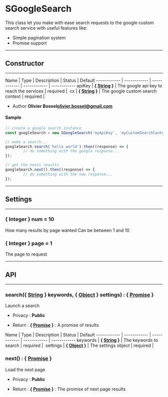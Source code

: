 # SGoogleSearch
This class let you make with ease search requests to the google custom search service
with useful features like:
- Simple pagination system
- Promise support

-----------------------------
## Constructor
-----------------------------



Name | Type | Description | Status | Default
------------ | ------------ | ------------ | ------------ | ------------
apiKey | **{ <a class="link" href="https://developer.mozilla.org/fr/docs/Web/JavaScript/Reference/Objets_globaux/String" target="_blank" title="String">String</a> }** | The google api key to reach the services | required | 
cx | **{ <a class="link" href="https://developer.mozilla.org/fr/docs/Web/JavaScript/Reference/Objets_globaux/String" target="_blank" title="String">String</a> }** | The google custom search context | required | 

- Author **Olivier Bossel<olivier.bossel@gmail.com>**

#### Sample
```js
// create a google search instance
const googleSearch = new SGoogleSearch('myApiKey', 'myCustomSearchContextKey');

// make a search...
googleSearch.search('hello world').then((response) => {
		// do something with the google response...
});

// get the nexts results
googleSearch.next().then((response) => {
		// do something with the new response...
});

```

-----------------------------
## Settings
-----------------------------

### { Integer } num = 10
How many results by page wanted
Can be between 1 and 10

### { Integer } page = 1
The page to request


-----------------------------
## API
-----------------------------

### search({ <a class="link" href="https://developer.mozilla.org/fr/docs/Web/JavaScript/Reference/Objets_globaux/String" target="_blank" title="String">String</a> } keywords, { <a class="link" href="https://developer.mozilla.org/fr/docs/Web/JavaScript/Reference/Objets_globaux/Object" target="_blank" title="Object">Object</a> } settings) : { <a class="link" href="https://developer.mozilla.org/fr/docs/Web/JavaScript/Reference/Objets_globaux/Promise" target="_blank" title="Promise">Promise</a> }
Launch a search
- Privacy : **Public**

- Return : **{ <a class="link" href="https://developer.mozilla.org/fr/docs/Web/JavaScript/Reference/Objets_globaux/Promise" target="_blank" title="Promise">Promise</a> }** : A promise of results

Name | Type | Description | Status | Default
------------ | ------------ | ------------ | ------------ | ------------
keywords | **{ <a class="link" href="https://developer.mozilla.org/fr/docs/Web/JavaScript/Reference/Objets_globaux/String" target="_blank" title="String">String</a> }** | The keywords to search | required | 
settings | **{ <a class="link" href="https://developer.mozilla.org/fr/docs/Web/JavaScript/Reference/Objets_globaux/Object" target="_blank" title="Object">Object</a> }** | The settings object | required | 


### next() : { <a class="link" href="https://developer.mozilla.org/fr/docs/Web/JavaScript/Reference/Objets_globaux/Promise" target="_blank" title="Promise">Promise</a> }
Load the next page
- Privacy : **Public**

- Return : **{ <a class="link" href="https://developer.mozilla.org/fr/docs/Web/JavaScript/Reference/Objets_globaux/Promise" target="_blank" title="Promise">Promise</a> }** : The promise of next page results



